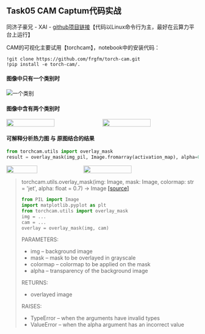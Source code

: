 ## Task05 CAM Captum代码实战

同济子豪兄 - XAI - [github项目链接](https://github.com/TommyZihao/Train_Custom_Dataset/tree/main/%E5%9B%BE%E5%83%8F%E5%88%86%E7%B1%BB/6-%E5%8F%AF%E8%A7%A3%E9%87%8A%E6%80%A7%E5%88%86%E6%9E%90%E3%80%81%E6%98%BE%E8%91%97%E6%80%A7%E5%88%86%E6%9E%90)【代码以Linux命令行为主，最好在云算力平台上运行】

CAM的可视化主要试用【torchcam】，notebook中的安装代码：

```shell
!git clone https://github.com/frgfm/torch-cam.git
!pip install -e torch-cam/.
```

#### 图像中只有一个类别时

![一个类别](https://docs-xy.oss-cn-shanghai.aliyuncs.com/xai02.jpg)

#### 图像中含有两个类别时
<div style="display:flex">
    <img src="https://docs-xy.oss-cn-shanghai.aliyuncs.com/xai03.jpg" style="width:50%">
    <img src="https://docs-xy.oss-cn-shanghai.aliyuncs.com/xai04.jpg" style="width:50%">
</div>

#### 可解释分析热力图 与 原图结合的结果

```python
from torchcam.utils import overlay_mask
result = overlay_mask(img_pil, Image.fromarray(activation_map), alpha=0.7)
```
<div style="display:flex">
    <img src="https://docs-xy.oss-cn-shanghai.aliyuncs.com/xai05.png" style="width:40%">
    <img src="https://docs-xy.oss-cn-shanghai.aliyuncs.com/xai06.jfif" style="width:50%">
</div>

> torchcam.utils.overlay_mask(img: Image, mask: Image, colormap: str = 'jet', alpha: float = 0.7) → Image [[source]](https://frgfm.github.io/torch-cam/_modules/torchcam/utils.html#overlay_mask)
> ```python
> from PIL import Image
> import matplotlib.pyplot as plt
> from torchcam.utils import overlay_mask
> img = ...
> cam = ...
> overlay = overlay_mask(img, cam)
> ```
> PARAMETERS:
> - img – background image
> - mask – mask to be overlayed in grayscale
> - colormap – colormap to be applied on the mask
> - alpha – transparency of the background image
>
> RETURNS:
>  - overlayed image
>
> RAISES:
>  - TypeError – when the arguments have invalid types
>  - ValueError – when the alpha argument has an incorrect value
>
